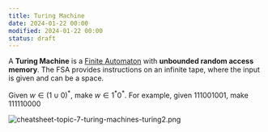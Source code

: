 ```yaml
---
title: Turing Machine
date: 2024-01-22 00:00
modified: 2024-01-22 00:00
status: draft
---
```


A **Turing Machine** is a [Finite Automaton](finite-automaton.md) with **unbounded random access memory**. The FSA provides instructions on an infinite tape, where the input is given and can be a space.

Given $w \in (1 \cup 0)^{*}$, make $w \in 1^{*}0^{*}$. For example, given 111001001, make 111110000

![cheatsheet-topic-7-turing-machines-turing2.png](../../../_media/cheatsheet-topic-7-turing-machines-turing2.png)